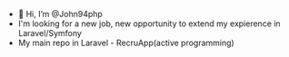 - 👋 Hi, I’m @John94php
- I'm looking for a new job, new opportunity to extend my expierence in Laravel/Symfony
- My main repo in Laravel - RecruApp(active programming)

<!---
John94php/John94php is a ✨ special ✨ repository because its `README.md` (this file) appears on your GitHub profile.
You can click the Preview link to take a look at your changes.
--->
